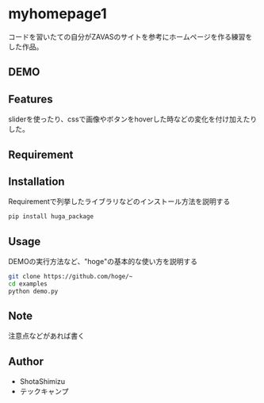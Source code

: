 # myhomepage1
コードを習いたての自分がZAVASのサイトを参考にホームページを作る練習をした作品。
 
## DEMO
 

 
## Features
 
sliderを使ったり、cssで画像やボタンをhoverした時などの変化を付け加えたりした。
 
## Requirement

 
## Installation
 
Requirementで列挙したライブラリなどのインストール方法を説明する
 
```bash
pip install huga_package
```
 
## Usage
 
DEMOの実行方法など、"hoge"の基本的な使い方を説明する
 
```bash
git clone https://github.com/hoge/~
cd examples
python demo.py
```
 
## Note
 
注意点などがあれば書く
 
## Author
 
* ShotaShimizu　
* テックキャンプ


